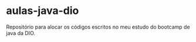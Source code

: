 # aulas-java-dio
Repositório para alocar os códigos escritos no meu estudo do bootcamp de java da DIO.

